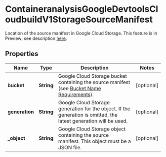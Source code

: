

# ContaineranalysisGoogleDevtoolsCloudbuildV1StorageSourceManifest

Location of the source manifest in Google Cloud Storage. This feature is in Preview; see description [here](https://github.com/GoogleCloudPlatform/cloud-builders/tree/master/gcs-fetcher).

## Properties

| Name | Type | Description | Notes |
|------------ | ------------- | ------------- | -------------|
|**bucket** | **String** | Google Cloud Storage bucket containing the source manifest (see [Bucket Name Requirements](https://cloud.google.com/storage/docs/bucket-naming#requirements)). |  [optional] |
|**generation** | **String** | Google Cloud Storage generation for the object. If the generation is omitted, the latest generation will be used. |  [optional] |
|**_object** | **String** | Google Cloud Storage object containing the source manifest. This object must be a JSON file. |  [optional] |



